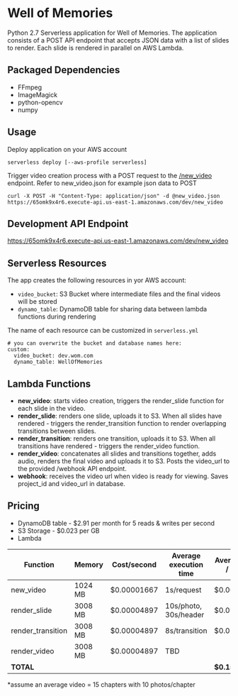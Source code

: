# Well of Memories #

Python 2.7 Serverless application for Well of Memories.
The application consists of a POST API endpoint that accepts JSON data with a list of slides to render.
Each slide is rendered in parallel on AWS Lambda.

## Packaged Dependencies ##
* FFmpeg
* ImageMagick
* python-opencv
* numpy

## Usage ##
Deploy application on your AWS account
```
serverless deploy [--aws-profile serverless]
```

Trigger video creation process with a POST request to the [/new_video](https://github.com/CatAndCastle/WellOfMemories/wiki/New-Video) endpoint. Refer to new_video.json for example json data to POST
```
curl -X POST -H "Content-Type: application/json" -d @new_video.json https://65omk9x4r6.execute-api.us-east-1.amazonaws.com/dev/new_video
```

## Development API Endpoint ##
https://65omk9x4r6.execute-api.us-east-1.amazonaws.com/dev/new_video


## Serverless Resources ##
The app creates the following resources in yor AWS account:
* `video_bucket`: S3 Bucket where intermediate files and the final videos will be stored
* `dynamo_table`: DynamoDB table for sharing data between lambda functions during rendering

The name of each resource can be customized in `serverless.yml`
```
# you can overwrite the bucket and database names here:
custom:
  video_bucket: dev.wom.com
  dynamo_table: WellOfMemories
```



## Lambda Functions ##
* **new_video**: starts video creation, triggers the render_slide function for each slide in the video.
* **render_slide**: renders one slide, uploads it to S3. When all slides have rendered - triggers the render_transition function to render overlapping transitions between slides.
* **render_transition**: renders one transition, uploads it to S3. When all transitions have rendered - triggers the render_video function.
* **render_video**: concatenates all slides and transitions together, adds audio, renders the final video and uploads it to S3. Posts the video_url to the provided /webhook API endpoint.
* **webhook**: receives the video url when video is ready for viewing. Saves project_id and video_url in database.

## Pricing ##
* DynamoDB table - $2.91 per month for 5 reads & writes per second
* S3 Storage - $0.023 per GB
* Lambda

| Function         | Memory   | Cost/second  | Average execution time | Average Cost / Video |
| -----------------|----------|--------------|------------------------|----------------------|
|new_video         |1024 MB   | $0.00001667  | 1s/request             |$0.00001667           |
|render_slide      |3008 MB   | $0.00004897  | 10s/photo, 30s/header  |$0.09543              |
|render_transition |3008 MB   | $0.00004897  | 8s/transition          |$0.0588               |
|render_video      |3008 MB   | $0.00004897  |  TBD                   |                      |
| **TOTAL**         |          |              |                       | **$0.154**           |

*assume an average video = 15 chapters with 10 photos/chapter

